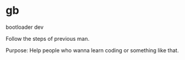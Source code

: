 gb
==

bootloader dev

Follow the steps of previous man.

Purpose:
Help people who wanna learn coding or something like that.
